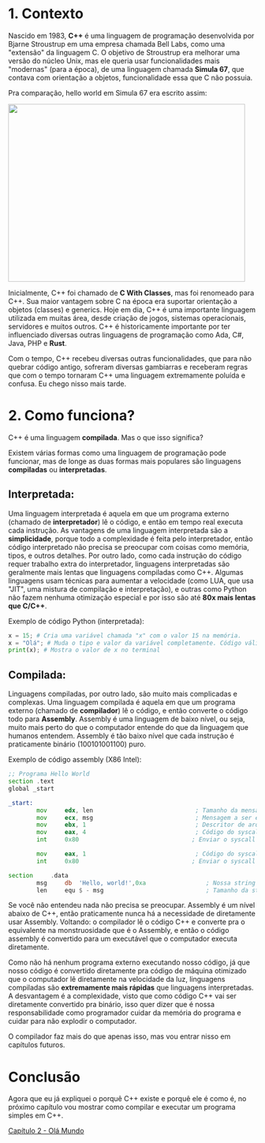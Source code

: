 # 1. Contexto
Nascido em 1983, **C++** é uma linguagem de programação desenvolvida por Bjarne Stroustrup em uma empresa chamada Bell Labs, como uma "extensão" da linguagem C. O objetivo de Stroustrup era melhorar uma versão do núcleo Unix, mas ele queria usar funcionalidades mais "modernas" (para a época), de uma linguagem chamada **Simula 67**, que contava com orientação a objetos, funcionalidade essa que C não possuia.

Pra comparação, hello world em Simula 67 era escrito assim:

<img src="https://slideplayer.com.br/slide/353999/2/images/34/Simula67+%28exemplo%29+Begin+while+1+%3D+1+do+begin.jpg" width=480 height=360>


Inicialmente, C++ foi chamado de **C With Classes**, mas foi renomeado para C++. Sua maior vantagem sobre C na época era suportar orientação a objetos (classes) e generics. Hoje em dia, C++ é uma importante linguagem utilizada em muitas área, desde criação de jogos, sistemas operacionais, servidores e muitos outros. C++ é historicamente importante por ter influenciado diversas outras linguagens de programação como Ada, C#, Java, PHP e **Rust**.

Com o tempo, C++ recebeu diversas outras funcionalidades, que para não quebrar código antigo, sofreram diversas gambiarras e receberam regras que com o tempo tornaram C++ uma linguagem extremamente poluída e confusa. Eu chego nisso mais tarde.

# 2. Como funciona?
C++ é uma linguagem **compilada**. Mas o que isso significa?

Existem várias formas como uma linguagem de programação pode funcionar, mas de longe as duas formas mais populares são linguagens **compiladas** ou **interpretadas**.

## Interpretada:
Uma linguagem interpretada é aquela em que um programa externo (chamado de **interpretador**) lê o código, e então em tempo real executa cada instrução. As vantagens de uma linguagem interpretada são a **simplicidade**, porque todo a complexidade é feita pelo interpretador, então código interpretado não precisa se preocupar com coisas como memória, tipos, e outros detalhes. Por outro lado, como cada instrução do código requer trabalho extra do interpretador, linguagens interpretadas são geralmente mais lentas que linguagens compiladas como C++. Algumas linguagens usam técnicas para aumentar a velocidade (como LUA, que usa "JIT", uma mistura de compilação e interpretação), e outras como Python não fazem nenhuma otimização especial e por isso são até **80x mais lentas que C/C++**.

Exemplo de código Python (interpretada):
```py
x = 15; # Cria uma variável chamada "x" com o valor 15 na memória.
x = "Olá"; # Muda o tipo e valor da variável completamente. Código válido em Python por possuir tipos dinâmicos!
print(x); # Mostra o valor de x no terminal 
```

## Compilada:
Linguagens compiladas, por outro lado, são muito mais complicadas e complexas. Uma linguagem compilada é aquela em que um programa externo (chamado de **compilador**) lê o código, e então converte o código todo para **Assembly**. Assembly é uma linguagem de baixo nível, ou seja, muito mais perto do que o computador entende do que da linguagem que humanos entendem. Assembly é tão baixo nível que cada instrução é praticamente binário (100101001100) puro.

Exemplo de código assembly (X86 Intel):
```asm
;; Programa Hello World
section .text
global _start

_start:
        mov     edx, len                             ; Tamanho da mensagem
        mov     ecx, msg                             ; Mensagem a ser escrita
        mov     ebx, 1                               ; Descritor de arquivo (stdout)
        mov     eax, 4                               ; Código do syscall (4 = sys_write, para escrever no terminal)
        int     0x80                                ; Enviar o syscall pro Kernel

        mov     eax, 1                               ; Código do syscall (1 = sys_exit)
        int     0x80                                ; Enviar o syscall pro Kernel

section     .data
        msg     db  'Hello, world!',0xa                 ; Nossa string
        len     equ $ - msg                             ; Tamanho da string
```

Se você não entendeu nada não precisa se preocupar. Assembly é um nível abaixo de C++, então praticamente nunca há a necessidade de diretamente usar Assembly.
Voltando: o compilador lê o código C++ e converte pra o equivalente na monstruosidade que é o Assembly, e então o código assembly é convertido para um executável que o computador executa diretamente.

Como não há nenhum programa externo executando nosso código, já que nosso código é convertido diretamente pra código de máquina otimizado que o computador lê diretamente na velocidade da luz, linguagens compiladas são **extremamente mais rápidas** que linguagens interpretadas. A desvantagem é a complexidade, visto que como código C++ vai ser diretamente convertido pra binário, isso quer dizer que é nossa responsabilidade como programador cuidar da memória do programa e cuidar para não explodir o computador.

O compilador faz mais do que apenas isso, mas vou entrar nisso em capítulos futuros.

# Conclusão
Agora que eu já expliquei o porquê C++ existe e porquê ele é como é, no próximo capítulo vou mostrar como compilar e executar um programa simples em C++.

[Capítulo 2 - Olá Mundo](c2-helloworld.md)
